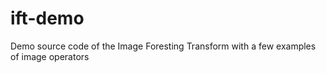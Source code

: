 ift-demo
========

Demo source code of the Image Foresting Transform with a few examples of image operators
